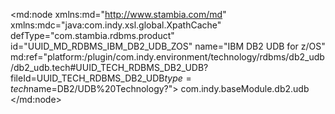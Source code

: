 <?xml version="1.0" encoding="UTF-8"?>
<md:node xmlns:md="http://www.stambia.com/md" xmlns:mdc="java:com.indy.xsl.global.XpathCache" defType="com.stambia.rdbms.product" id="UUID_MD_RDBMS_IBM_DB2_UDB_ZOS" name="IBM DB2 UDB for z/OS" md:ref="platform:/plugin/com.indy.environment/technology/rdbms/db2_udb/db2_udb.tech#UUID_TECH_RDBMS_DB2_UDB?fileId=UUID_TECH_RDBMS_DB2_UDB$type=tech$name=DB2/UDB%20Technology?">
  <attribute defType="com.stambia.rdbms.product.schemaType" id="_hK_IAANqEemB4r0zXbiXkw" value="schema"/>
  <attribute defType="com.stambia.rdbms.product.objectDelimiterMask" id="_hK_IAQNqEemB4r0zXbiXkw" value="&quot;[OBJECT]&quot;"/>
  <attribute defType="com.stambia.rdbms.product.join.innerjoinmode" id="_hK_IAgNqEemB4r0zXbiXkw" ref="platform:/plugin/com.indy.environment/technology/rdbms/rdbms.tech#rdbms.join.mode.explicit?fileId=UUID_TECH_RDBMS$type=tech$name=EXPLICIT?"/>
  <attribute defType="com.stambia.rdbms.product.join.outerjoinmode" id="_hK_IAwNqEemB4r0zXbiXkw" ref="platform:/plugin/com.indy.environment/technology/rdbms/rdbms.tech#rdbms.join.mode.explicit?fileId=UUID_TECH_RDBMS$type=tech$name=EXPLICIT?"/>
  <attribute defType="com.stambia.rdbms.product.join.full" id="_hK_IBANqEemB4r0zXbiXkw" value="FULL OUTER JOIN"/>
  <attribute defType="com.stambia.rdbms.product.join.cross" id="_hK_IBQNqEemB4r0zXbiXkw" value=","/>
  <attribute defType="com.stambia.rdbms.product.join.right" id="_hK_IBgNqEemB4r0zXbiXkw" value="RIGHT OUTER JOIN"/>
  <attribute defType="com.stambia.rdbms.product.join.left" id="_hK_vEANqEemB4r0zXbiXkw" value="LEFT OUTER JOIN"/>
  <attribute defType="com.stambia.rdbms.product.join.inner" id="_hK_vEQNqEemB4r0zXbiXkw" value="INNER JOIN"/>
  <attribute defType="com.stambia.rdbms.product.having" id="_hK_vEgNqEemB4r0zXbiXkw" value="COMPLEX"/>
  <attribute defType="com.stambia.rdbms.product.groupby" id="_hK_vEwNqEemB4r0zXbiXkw" value="COMPLEX"/>
  <attribute defType="com.stambia.rdbms.product.orderby" id="_hK_vFANqEemB4r0zXbiXkw" value="COMPLEX"/>
  <attribute defType="com.stambia.rdbms.product.function.date" id="_hK_vFQNqEemB4r0zXbiXkw" value="CURRENT TIMESTAMP"/>
  <attribute defType="com.stambia.rdbms.product.code" id="_hK_vFgNqEemB4r0zXbiXkw" value="IBM_DB2_UDB"/>
  <attribute defType="com.stambia.rdbms.product.notNullWord" id="_hK_vFwNqEemB4r0zXbiXkw" value="NOT NULL"/>
  <attribute defType="com.stambia.rdbms.product.databaseMetadataReverseMode" id="_QuEFsAQyEemo9Z7oSX6isw" value="columnPosition"/>
  <attribute defType="com.stambia.rdbms.product.nullSelectKeyword" id="_yztEECorEemAHK22MADtHw" value="CAST(NULL AS INTEGER)"/>
  <attribute defType="com.stambia.rdbms.product.baseModule" id="_1uFUoP8NEemYv5mt_sT8BQ">
   <values>com.indy.baseModule.db2.udb</values>
  </attribute>
  <node defType="com.stambia.rdbms.datatype" id="_hLAWIQNqEemB4r0zXbiXkw" name="SMALLINT">
    <attribute defType="com.stambia.rdbms.datatype.creationMask" id="_hLAWIgNqEemB4r0zXbiXkw" value="SMALLINT{if (tech:isAutoincrement()='true') then ' GENERATED ALWAYS AS IDENTITY' else ''}"/>
    <attribute defType="com.stambia.rdbms.datatype.superType" id="_hLAWIwNqEemB4r0zXbiXkw" value="SMALLINT"/>
    <attribute defType="com.stambia.rdbms.datatype.default" id="_hLAWJANqEemB4r0zXbiXkw" value="true"/>
    <attribute defType="com.stambia.rdbms.datatype.writingMask" id="_hLAWJQNqEemB4r0zXbiXkw" value="SMALLINT"/>
  </node>
  <node defType="com.stambia.rdbms.datatype" id="_hLAWJgNqEemB4r0zXbiXkw" name="INTEGER">
    <attribute defType="com.stambia.rdbms.datatype.creationMask" id="_hLA9MANqEemB4r0zXbiXkw" value="INTEGER{if (tech:isAutoincrement()='true') then ' GENERATED ALWAYS AS IDENTITY' else ''}"/>
    <attribute defType="com.stambia.rdbms.datatype.superType" id="_hLA9MQNqEemB4r0zXbiXkw" value="INTEGER"/>
    <attribute defType="com.stambia.rdbms.datatype.default" id="_hLA9MgNqEemB4r0zXbiXkw" value="true"/>
    <attribute defType="com.stambia.rdbms.datatype.writingMask" id="_hLA9MwNqEemB4r0zXbiXkw" value="INTEGER"/>
  </node>
  <node defType="com.stambia.rdbms.datatype" id="_hLA9NANqEemB4r0zXbiXkw" name="BIGINT">
    <attribute defType="com.stambia.rdbms.datatype.creationMask" id="_hLA9NQNqEemB4r0zXbiXkw" value="BIGINT{if (tech:isAutoincrement()='true') then ' GENERATED ALWAYS AS IDENTITY' else ''}"/>
    <attribute defType="com.stambia.rdbms.datatype.superType" id="_hLA9NgNqEemB4r0zXbiXkw" value="BIGINT"/>
    <attribute defType="com.stambia.rdbms.datatype.default" id="_hLA9NwNqEemB4r0zXbiXkw" value="true"/>
    <attribute defType="com.stambia.rdbms.datatype.writingMask" id="_hLBkQANqEemB4r0zXbiXkw" value="BIGINT"/>
  </node>
  <node defType="com.stambia.rdbms.datatype" id="_hLBkQQNqEemB4r0zXbiXkw" name="REAL">
    <attribute defType="com.stambia.rdbms.datatype.creationMask" id="_hLBkQgNqEemB4r0zXbiXkw" value="REAL"/>
    <attribute defType="com.stambia.rdbms.datatype.superType" id="_hLBkQwNqEemB4r0zXbiXkw" value="REAL"/>
    <attribute defType="com.stambia.rdbms.datatype.default" id="_hLBkRANqEemB4r0zXbiXkw" value="true"/>
  </node>
  <node defType="com.stambia.rdbms.datatype" id="_hLBkRQNqEemB4r0zXbiXkw" name="DOUBLE">
    <attribute defType="com.stambia.rdbms.datatype.creationMask" id="_hLBkRgNqEemB4r0zXbiXkw" value="DOUBLE"/>
    <attribute defType="com.stambia.rdbms.datatype.superType" id="_hLBkRwNqEemB4r0zXbiXkw" value="DOUBLE"/>
    <attribute defType="com.stambia.rdbms.datatype.default" id="_hLBkSANqEemB4r0zXbiXkw" value="true"/>
  </node>
  <node defType="com.stambia.rdbms.datatype" id="_hLCLUANqEemB4r0zXbiXkw" name="DECIMAL">
    <attribute defType="com.stambia.rdbms.datatype.creationMask" id="_hLCLUQNqEemB4r0zXbiXkw" value="DECIMAL([size],[precision]){if (tech:isAutoincrement()='true') then ' GENERATED ALWAYS AS IDENTITY' else ''}"/>
    <attribute defType="com.stambia.rdbms.datatype.superType" id="_hLCLUgNqEemB4r0zXbiXkw" value="DECIMAL"/>
    <attribute defType="com.stambia.rdbms.datatype.default" id="_hLCLUwNqEemB4r0zXbiXkw" value="true"/>
    <attribute defType="com.stambia.rdbms.datatype.writingMask" id="_hLCLVANqEemB4r0zXbiXkw" value="DECIMAL([size],[precision])"/>
    <attribute defType="com.stambia.rdbms.datatype.simpleMask" id="_hLCLVQNqEemB4r0zXbiXkw" value="DECIMAL([size],[precision])"/>
  </node>
  <node defType="com.stambia.rdbms.datatype" id="_hLCLVgNqEemB4r0zXbiXkw" name="CHAR">
    <attribute defType="com.stambia.rdbms.datatype.creationMask" id="_hLCLVwNqEemB4r0zXbiXkw" value="CHAR([size])"/>
    <attribute defType="com.stambia.rdbms.datatype.superType" id="_hLCLWANqEemB4r0zXbiXkw" value="CHAR"/>
    <attribute defType="com.stambia.rdbms.datatype.default" id="_hLCLWQNqEemB4r0zXbiXkw" value="true"/>
    <attribute defType="com.stambia.rdbms.datatype.maxSize" id="_hLCLWgNqEemB4r0zXbiXkw" value="254"/>
  </node>
  <node defType="com.stambia.rdbms.datatype" id="_hLCLWwNqEemB4r0zXbiXkw" name="CHAR  FOR BIT DATA">
    <attribute defType="com.stambia.rdbms.datatype.creationMask" id="_hLCyYANqEemB4r0zXbiXkw" value="CHAR([size]) FOR BIT DATA"/>
    <attribute defType="com.stambia.rdbms.datatype.superType" id="_hLCyYQNqEemB4r0zXbiXkw" value="BINARY"/>
    <attribute defType="com.stambia.rdbms.datatype.default" id="_hLCyYgNqEemB4r0zXbiXkw" value="true"/>
    <attribute defType="com.stambia.rdbms.datatype.maxSize" id="_hLCyYwNqEemB4r0zXbiXkw" value="254"/>
  </node>
  <node defType="com.stambia.rdbms.datatype" id="_hLCyZANqEemB4r0zXbiXkw" name="VARCHAR">
    <attribute defType="com.stambia.rdbms.datatype.creationMask" id="_hLCyZQNqEemB4r0zXbiXkw" value="VARCHAR({md:ifEmpty(tech:size(),'1000')})"/>
    <attribute defType="com.stambia.rdbms.datatype.superType" id="_hLCyZgNqEemB4r0zXbiXkw" value="VARCHAR"/>
    <attribute defType="com.stambia.rdbms.datatype.default" id="_hLCyZwNqEemB4r0zXbiXkw" value="true"/>
    <attribute defType="com.stambia.rdbms.datatype.maxSize" id="_hLCyaANqEemB4r0zXbiXkw" value="32672"/>
  </node>
  <node defType="com.stambia.rdbms.datatype" id="_hLCyaQNqEemB4r0zXbiXkw" name="VARCHAR  FOR BIT DATA">
    <attribute defType="com.stambia.rdbms.datatype.creationMask" id="_hLCyagNqEemB4r0zXbiXkw" value="VARCHAR([size]) FOR BIT DATA"/>
    <attribute defType="com.stambia.rdbms.datatype.superType" id="_hLCyawNqEemB4r0zXbiXkw" value="VARBINARY"/>
    <attribute defType="com.stambia.rdbms.datatype.default" id="_hLDZcANqEemB4r0zXbiXkw" value="true"/>
    <attribute defType="com.stambia.rdbms.datatype.maxSize" id="_hLDZcQNqEemB4r0zXbiXkw" value="32672"/>
  </node>
  <node defType="com.stambia.rdbms.datatype" id="_hLDZcgNqEemB4r0zXbiXkw" name="LONG VARCHAR">
    <attribute defType="com.stambia.rdbms.datatype.creationMask" id="_hLDZcwNqEemB4r0zXbiXkw" value="LONG VARCHAR"/>
    <attribute defType="com.stambia.rdbms.datatype.superType" id="_hLDZdANqEemB4r0zXbiXkw" value="CLOB"/>
  </node>
  <node defType="com.stambia.rdbms.datatype" id="_hLDZdQNqEemB4r0zXbiXkw" name="DATE">
    <attribute defType="com.stambia.rdbms.datatype.creationMask" id="_hLDZdgNqEemB4r0zXbiXkw" value="DATE"/>
    <attribute defType="com.stambia.rdbms.datatype.superType" id="_hLDZdwNqEemB4r0zXbiXkw" value="DATE"/>
    <attribute defType="com.stambia.rdbms.datatype.default" id="_hLDZeANqEemB4r0zXbiXkw" value="true"/>
  </node>
  <node defType="com.stambia.rdbms.datatype" id="_hLDZeQNqEemB4r0zXbiXkw" name="TIME">
    <attribute defType="com.stambia.rdbms.datatype.creationMask" id="_hLDZegNqEemB4r0zXbiXkw" value="TIME"/>
    <attribute defType="com.stambia.rdbms.datatype.superType" id="_hLDZewNqEemB4r0zXbiXkw" value="TIME"/>
    <attribute defType="com.stambia.rdbms.datatype.default" id="_hLDZfANqEemB4r0zXbiXkw" value="true"/>
  </node>
  <node defType="com.stambia.rdbms.datatype" id="_hLEAgANqEemB4r0zXbiXkw" name="TIMESTAMP">
    <attribute defType="com.stambia.rdbms.datatype.creationMask" id="_hLEAgQNqEemB4r0zXbiXkw" value="TIMESTAMP({if (tech:precision()='') then '12' else tech:precision()}){if (tech:isAutogenerated()='true') then ' GENERATED ALWAYS FOR EACH ROW ON UPDATE AS ROW CHANGE TIMESTAMP' else ''}"/>
    <attribute defType="com.stambia.rdbms.datatype.superType" id="_hLEAggNqEemB4r0zXbiXkw" value="TIMESTAMP"/>
    <attribute defType="com.stambia.rdbms.datatype.default" id="_hLEAgwNqEemB4r0zXbiXkw" value="true"/>
    <attribute defType="com.stambia.rdbms.datatype.writingMask" id="_hLEAhANqEemB4r0zXbiXkw" value="TIMESTAMP([precision])"/>
  </node>
  <node defType="com.stambia.rdbms.datatype" id="_hLEAhQNqEemB4r0zXbiXkw" name="BLOB">
    <attribute defType="com.stambia.rdbms.datatype.creationMask" id="_hLEAhgNqEemB4r0zXbiXkw" value="BLOB([size])"/>
    <attribute defType="com.stambia.rdbms.datatype.superType" id="_hLEAhwNqEemB4r0zXbiXkw" value="BLOB"/>
    <attribute defType="com.stambia.rdbms.datatype.default" id="_hLEAiANqEemB4r0zXbiXkw" value="true"/>
    <attribute defType="com.stambia.rdbms.datatype.maxSize" id="_hLEAiQNqEemB4r0zXbiXkw" value="2147483647"/>
  </node>
  <node defType="com.stambia.rdbms.datatype" id="_hLEAigNqEemB4r0zXbiXkw" name="CLOB">
    <attribute defType="com.stambia.rdbms.datatype.creationMask" id="_hLEAiwNqEemB4r0zXbiXkw" value="CLOB([size])"/>
    <attribute defType="com.stambia.rdbms.datatype.superType" id="_hLEAjANqEemB4r0zXbiXkw" value="CLOB"/>
    <attribute defType="com.stambia.rdbms.datatype.default" id="_hLEnkANqEemB4r0zXbiXkw" value="true"/>
    <attribute defType="com.stambia.rdbms.datatype.maxSize" id="_hLEnkQNqEemB4r0zXbiXkw" value="2147483647"/>
  </node>
  <node defType="com.stambia.rdbms.datatype" id="_hLEnkgNqEemB4r0zXbiXkw" name="DBCLOB">
    <attribute defType="com.stambia.rdbms.datatype.creationMask" id="_hLEnkwNqEemB4r0zXbiXkw" value="DBCLOB([size])"/>
    <attribute defType="com.stambia.rdbms.datatype.superType" id="_hLEnlANqEemB4r0zXbiXkw" value="NCLOB"/>
    <attribute defType="com.stambia.rdbms.datatype.default" id="_hLEnlQNqEemB4r0zXbiXkw" value="true"/>
    <attribute defType="com.stambia.rdbms.datatype.maxSize" id="_hLEnlgNqEemB4r0zXbiXkw" value="1073741823"/>
  </node>
  <node defType="com.stambia.rdbms.datatype" id="_hLEnlwNqEemB4r0zXbiXkw" name="GRAPHIC">
    <attribute defType="com.stambia.rdbms.datatype.creationMask" id="_hLEnmANqEemB4r0zXbiXkw" value="GRAPHIC({string(round(tech:size() div 2))})"/>
    <attribute defType="com.stambia.rdbms.datatype.superType" id="_hLEnmQNqEemB4r0zXbiXkw" value="NCHAR"/>
    <attribute defType="com.stambia.rdbms.datatype.default" id="_hLEnmgNqEemB4r0zXbiXkw" value="true"/>
    <attribute defType="com.stambia.rdbms.datatype.maxSize" id="_hLEnmwNqEemB4r0zXbiXkw" value="127"/>
  </node>
  <node defType="com.stambia.rdbms.datatype" id="_hLFOoANqEemB4r0zXbiXkw" name="VARGRAPHIC">
    <attribute defType="com.stambia.rdbms.datatype.creationMask" id="_hLFOoQNqEemB4r0zXbiXkw" value="VARGRAPHIC({string(round(tech:size() div 2))})"/>
    <attribute defType="com.stambia.rdbms.datatype.superType" id="_hLFOogNqEemB4r0zXbiXkw" value="NVARCHAR"/>
    <attribute defType="com.stambia.rdbms.datatype.default" id="_hLFOowNqEemB4r0zXbiXkw" value="true"/>
    <attribute defType="com.stambia.rdbms.datatype.maxSize" id="_hLFOpANqEemB4r0zXbiXkw" value="16336"/>
  </node>
  <node defType="com.stambia.rdbms.datatype" id="_hLFOpQNqEemB4r0zXbiXkw" name="XML">
    <attribute defType="com.stambia.rdbms.datatype.creationMask" id="_hLFOpgNqEemB4r0zXbiXkw" value="XML"/>
    <attribute defType="com.stambia.rdbms.datatype.superType" id="_hLFOpwNqEemB4r0zXbiXkw" value="SQLXML"/>
    <attribute defType="com.stambia.rdbms.datatype.default" id="_hLFOqANqEemB4r0zXbiXkw" value="true"/>
    <attribute defType="com.stambia.rdbms.datatype.maxSize" id="_hLFOqQNqEemB4r0zXbiXkw" value="31457280"/>
  </node>
  <node defType="com.stambia.rdbms.datatype" id="_hLFOqgNqEemB4r0zXbiXkw" name="DECFLOAT">
    <attribute defType="com.stambia.rdbms.datatype.creationMask" id="_hLF1sANqEemB4r0zXbiXkw" value="DECFLOAT([size])"/>
    <attribute defType="com.stambia.rdbms.datatype.superType" id="_hLF1sQNqEemB4r0zXbiXkw" value="NUMERIC"/>
  </node>
  <node defType="com.stambia.rdbms.datatype" id="_hLF1sgNqEemB4r0zXbiXkw" name="LONG VARGRAPHIC">
    <attribute defType="com.stambia.rdbms.datatype.creationMask" id="_hLF1swNqEemB4r0zXbiXkw" value="LONG VARGRAPHIC"/>
    <attribute defType="com.stambia.rdbms.datatype.superType" id="_hLF1tANqEemB4r0zXbiXkw" value="NCLOB"/>
    <attribute defType="com.stambia.rdbms.datatype.maxSize" id="_hLF1tQNqEemB4r0zXbiXkw" value="16350"/>
  </node>
  <node defType="com.stambia.jdbc.driver" id="_hLF1tgNqEemB4r0zXbiXkw" name="IBM DB2 Universal">
    <attribute defType="com.stambia.jdbc.driver.class" id="_hLF1twNqEemB4r0zXbiXkw" value="com.ibm.db2.jcc.DB2Driver"/>
    <attribute defType="com.stambia.jdbc.driver.url" id="_hLF1uANqEemB4r0zXbiXkw" value="jdbc:db2://&lt;server>[:port]/&lt;dbname>"/>
    <attribute defType="com.stambia.jdbc.driver.default" id="_hLF1uQNqEemB4r0zXbiXkw" value="true"/>
  </node>
  <node defType="com.stambia.rdbms.mask" id="_qAkypCMSEeqENr_kVT7JGw" name="TABLE_TRUNCATE_DDL">
    <attribute defType="com.stambia.rdbms.mask.value" id="_w3m74CMSEeqENr_kVT7JGw" value="Truncate table {if ($target/name()='schema') then md:objectPath($target,$source/tech:name($target,$p1)) else md:physicalPath($source)} IMMEDIATE"/>
  </node>
</md:node>